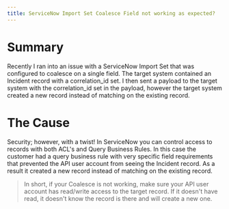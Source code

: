 ```yaml
---
title: ServiceNow Import Set Coalesce Field not working as expected?
---
```


# Summary
Recently I ran into an issue with a ServiceNow Import Set that was configured to coalesce on a single field. The target system contained an Incident record with a correlation_id set. I then sent a payload to the target system with the correlation_id set in the payload, however the target system created a new record instead of matching on the existing record.

# The Cause
Security; however, with a twist! In ServiceNow you can control access to records with both ACL's and Query Business Rules. In this case the customer had a query business rule with very specific field requirements that prevented the API user account from seeing the Incident record. As a result it created a new record instead of matching on the existing record.

> In short, if your Coalesce is not working, make sure your API user account has read/write access to the target record. If it doesn't have read, it  doesn't know the record is there and will create a new one.
>
